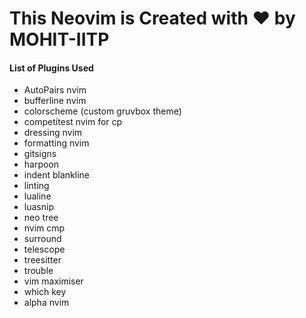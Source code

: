 <h1>This Neovim is Created with ❤️ by MOHIT-IITP</h1>
<h4>List of Plugins Used </h4>
<ul>
  <li>AutoPairs nvim</li>
  <li>bufferline nvim</li>
  <li>colorscheme (custom gruvbox theme)</li>
  <li>competitest nvim for cp</li>
  <li>dressing nvim</li>
  <li>formatting nvim</li>
  <li>gitsigns</li>
  <li>harpoon</li>
  <li>indent blankline </li>
  <li>linting </li>
  <li>lualine</li>
  <li>luasnip</li>
  <li>neo tree</li>
  <li>nvim cmp</li>
  <li>surround</li>
  <li>telescope</li>
  <li>treesitter</li>
  <li>trouble</li>
  <li>vim maximiser</li>
  <li>which key</li>
  <li>alpha nvim</li>
</ul>
